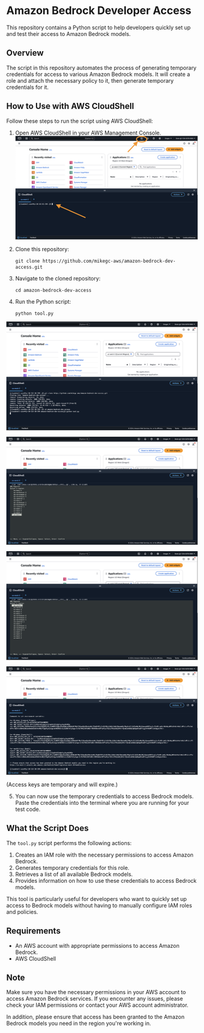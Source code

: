 # Amazon Bedrock Developer Access

This repository contains a Python script to help developers quickly set up and test their access to Amazon Bedrock models.

## Overview

The script in this repository automates the process of generating temporary credentials for access to various Amazon Bedrock models. It will create a role and attach the necessary policy to it, then generate temporary credentials for it.

## How to Use with AWS CloudShell

Follow these steps to run the script using AWS CloudShell:

1. Open AWS CloudShell in your AWS Management Console.
![Amazon Bedrock Developer Access](images/ab_dev_image_1.png)

1. Clone this repository:
   ```
   git clone https://github.com/mikegc-aws/amazon-bedrock-dev-access.git
   ```

1. Navigate to the cloned repository:
   ```
   cd amazon-bedrock-dev-access
   ```

1. Run the Python script:
   ```
   python tool.py
   ```


![Amazon Bedrock Developer Access](images/ab_dev_image_2.png)


![Amazon Bedrock Developer Access](images/ab_dev_image_3.png)


![Amazon Bedrock Developer Access](images/ab_dev_image_4.png)


![Amazon Bedrock Developer Access](images/ab_dev_image_5.png)

(Access keys are temporary and will expire.)

5. You can now use the temporary credentials to access Bedrock models. Paste the credentials into the terminal where you are running for your test code.

## What the Script Does

The `tool.py` script performs the following actions:

1. Creates an IAM role with the necessary permissions to access Amazon Bedrock.
1. Generates temporary credentials for this role.
1. Retrieves a list of all available Bedrock models.
1. Provides information on how to use these credentials to access Bedrock models.

This tool is particularly useful for developers who want to quickly set up access to Bedrock models without having to manually configure IAM roles and policies.

## Requirements

- An AWS account with appropriate permissions to access Amazon Bedrock.
- AWS CloudShell

## Note

Make sure you have the necessary permissions in your AWS account to access Amazon Bedrock services. If you encounter any issues, please check your IAM permissions or contact your AWS account administrator.

In addition, please ensure that access has been granted to the Amazon Bedrock models you need in the region you're working in.
